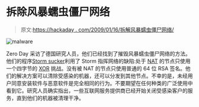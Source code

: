 # 拆除风暴蠕虫僵尸网络

> 原文:[https://hackaday . com/2009/01/16/拆解风暴蠕虫僵尸网络/](https://hackaday.com/2009/01/16/dismantling-the-storm-worm-botnet/)

![malware](../Images/8ca641f492970c32a991abcfd75f396b.png "malware")

Zero Day 采访了德国研究人员，他们已经找到了摧毁风暴蠕虫僵尸网络的方法。他们的程序[Storm sucker](http://events.ccc.de/congress/2008/Fahrplan/events/3000.en.html "Owning the Storm Botnet")利用了 Storm 指挥网络的缺陷:处于 [NAT](http://en.wikipedia.org/wiki/Network_address_translation) 的节点只使用一个四字节的 [XOR](http://en.wikipedia.org/wiki/XOR_gate) 挑战。没有被 NAT 的节点只使用普通的 64 位 RSA 签名。他们的解决方案可以清除受感染的机器，还可以分发到其他节点。不幸的是，未经用户同意安装软件与恶意软件是完全相同的行为。不要期望在任何种类的广泛使用中看到它。研究人员确实指出，一些互联网服务提供商已经开始关闭受感染客户的服务，直到他们的机器被清理干净。